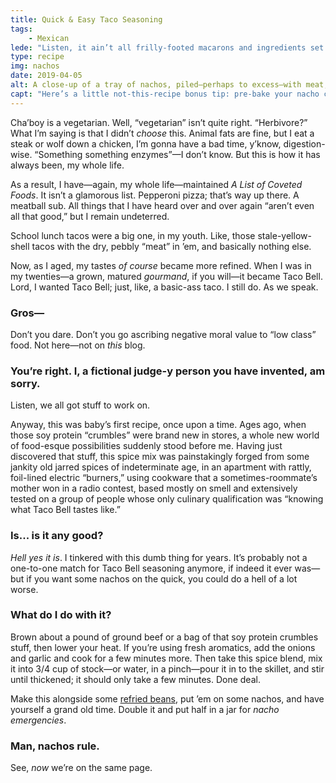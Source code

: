```yaml
---
title: Quick & Easy Taco Seasoning
tags: 
    - Mexican
lede: "Listen, it ain’t all frilly-footed macarons and ingredients set in italics around here."
type: recipe
img: nachos
date: 2019-04-05
alt: A close-up of a tray of nachos, piled—perhaps to excess—with meat, beans, lettuce, tomatoes, and red peppers.
capt: "Here’s a little not-this-recipe bonus tip: pre-bake your nacho chips to golden brown <em>before</em> you top them."
---
```


Cha’boy is a vegetarian. Well, “vegetarian” isn’t quite right. “Herbivore?” What I’m saying is that I didn’t _choose_ this. Animal fats are fine, but I eat a steak or wolf down a chicken, I’m gonna have a bad time, y’know, digestion-wise. “Something something enzymes”—I don’t know. But this is how it has always been, my whole life.

As a result, I have—again, my whole life—maintained _A List of Coveted Foods_. It isn’t a glamorous list. Pepperoni pizza; that’s way up there. A meatball sub. All things that I have heard over and over again “aren’t even all that good,” but I remain undeterred. 

School lunch tacos were a big one, in my youth. Like, those stale-yellow-shell tacos with the dry, pebbly “meat” in ’em, and basically nothing else. 

Now, as I aged, my tastes _of course_ became more refined. When I was in my twenties—a grown, matured _gourmand_, if you will—it became Taco Bell. Lord, I wanted Taco Bell; just, like, a basic-ass taco. I still do. As we speak.

### Gros—

Don’t you dare. Don’t you go ascribing negative moral value to “low class” food. Not here—not on _this_ blog.

### You’re right. I, a fictional judge-y person you have invented, am sorry.

Listen, we all got stuff to work on.

Anyway, this was baby’s first recipe, once upon a time. Ages ago, when those soy protein “crumbles” were brand new in stores, a whole new world of food-esque possibilities suddenly stood before me. Having just discovered that stuff, this spice mix was painstakingly forged from some jankity old jarred spices of indeterminate age, in an apartment with rattly, foil-lined electric “burners,” using cookware that a sometimes-roommate’s mother won in a radio contest, based mostly on smell and extensively tested on a group of people whose only culinary qualification was “knowing what Taco Bell tastes like.”

### Is... is it any good?

_Hell yes it is_. I tinkered with this dumb thing for years. It’s probably not a one-to-one match for Taco Bell seasoning anymore, if indeed it ever was—but if you want some nachos on the quick, you could do a hell of a lot worse. 

### What do I do with it?

Brown about a pound of ground beef or a bag of that soy protein crumbles stuff, then lower your heat. If you’re using fresh aromatics, add the onions and garlic and cook for a few minutes more. Then take this spice blend, mix it into 3/4 cup of stock—or water, in a pinch—pour it in to the skillet, and stir until thickened; it should only take a few minutes. Done deal. 

Make this alongside some [refried beans](/recipes/refried-beans/), put ’em on some nachos, and have yourself a grand old time. Double it and put half in a jar for _nacho emergencies_.

### Man, nachos rule.

See, _now_ we’re on the same page.
